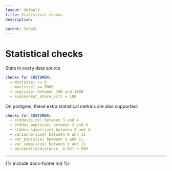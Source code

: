 ```yaml
---
layout: default
title: Statistical checks
description: 

parent: SodaCL
---
```


# Statistical checks

Stats in every data source
```yaml
checks for CUSTOMER:
  - min(size) >= 0
  - max(size) <= 5000
  - avg(size) between 100 and 1000
  - sum(market_share_pct) = 100
```

On postgres, these extra statistical metrics are also supported:
```yaml
checks for CUSTOMER:
  - stddev(size) between 3 and 4
  - stddev_pop(size) between 3 and 4
  - stddev_samp(size) between 3 and 4
  - variance(size) between 9 and 11
  - var_pop(size) between 9 and 11
  - var_samp(size) between 9 and 11
  - percentile(distance, 0.95) > 500
```

---
{% include docs-footer.md %}
